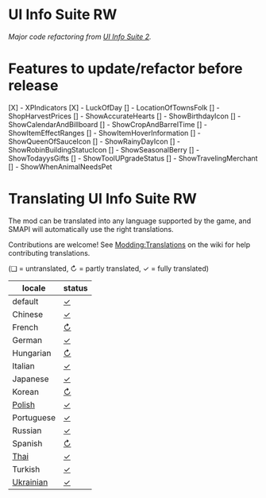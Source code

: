# UI Info Suite RW
_Major code refactoring from [UI Info Suite 2](https://github.com/Annosz/UIInfoSuite2)._

# Features to update/refactor before release

[X] - XPIndicators
[X] - LuckOfDay
[] - LocationOfTownsFolk
[] - ShopHarvestPrices
[] - ShowAccurateHearts
[] - ShowBirthdayIcon
[] - ShowCalendarAndBillboard
[] - ShowCropAndBarrelTime
[] - ShowItemEffectRanges
[] - ShowItemHoverInformation
[] - ShowQueenOfSauceIcon
[] - ShowRainyDayIcon
[] - ShowRobinBuildingStatucIcon
[] - ShowSeasonalBerry
[] - ShowTodayysGifts
[] - ShowToolUPgradeStatus
[] - ShowTravelingMerchant
[] - ShowWhenAnimalNeedsPet

# Translating UI Info Suite RW
The mod can be translated into any language supported by the game, and SMAPI will automatically
use the right translations.

Contributions are welcome! See [Modding:Translations](https://stardewvalleywiki.com/Modding:Translations)
on the wiki for help contributing translations.

(❑ = untranslated, ↻ = partly translated, ✓ = fully translated)

locale      | status
----------- | :----------------
default     | [✓](UIInfoSuite2/i18n/default.json)
Chinese     | [✓](UIInfoSuite2/i18n/zh.json)
French      | [↻](UIInfoSuite2/i18n/fr.json)
German      | [✓](UIInfoSuite2/i18n/de.json)
Hungarian   | [↻](UIInfoSuite2/i18n/hu.json)
Italian     | [✓](UIInfoSuite2/i18n/it.json)
Japanese    | [✓](UIInfoSuite2/i18n/ja.json)
Korean      | [↻](UIInfoSuite2/i18n/ko.json)
[Polish]    | [✓](UIInfoSuite2/i18n/pl.json)
Portuguese  | [✓](UIInfoSuite2/i18n/pt.json)
Russian     | [✓](UIInfoSuite2/i18n/ru.json)
Spanish     | [↻](UIInfoSuite2/i18n/es.json)
[Thai]      | [✓](UIInfoSuite2/i18n/th.json)
Turkish     | [✓](UIInfoSuite2/i18n/tr.json)
[Ukrainian] | [✓](UIInfoSuite2/i18n/uk.json)

[Polish]: https://www.nexusmods.com/stardewvalley/mods/3616
[Thai]: https://www.nexusmods.com/stardewvalley/mods/7052
[Ukrainian]: https://www.nexusmods.com/stardewvalley/mods/8427
